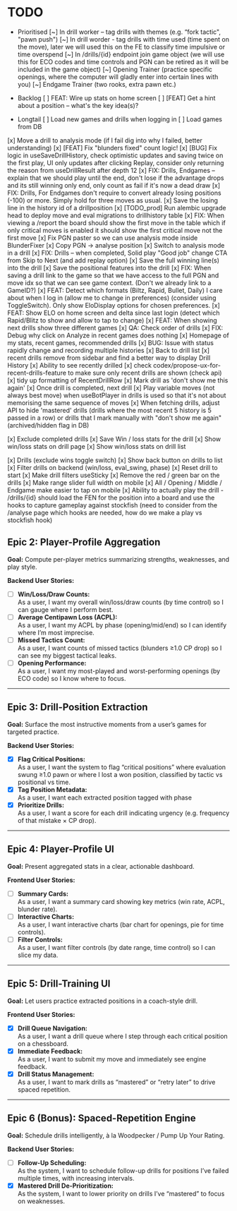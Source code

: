 # TODO

- Prioritised
  [~] In drill worker – tag drills with themes (e.g. “fork tactic", "pawn push")
  [~] In drill worder - tag drills with time used (time spent on the move), later we will used this on the FE to classify time impulsive or time overspend
  [~] In /drills/{id} endpoint join game object (we will use this for ECO codes and time controls and PGN can be retired as it will be included in the game object)
  [~] Opening Trainer (practice specific openings, where the computer will gladly enter into certain lines with you)
  [~] Endgame Trainer (two rooks, extra pawn etc.)

- Backlog
  [ ] FEAT: Wire up stats on home screen
  [ ] [FEAT] Get a hint about a position – what's the key idea(s)?

- Longtail
  [ ] Load new games and drills when logging in
  [ ] Load games from DB

[x] Move a drill to analysis mode (if I fail dig into why I failed, better understanding)
[x] [FEAT] Fix "blunders fixed" count logic!
[x] [BUG] Fix logic in useSaveDrillHistory, check optimistic updates and saving twice on the first play, UI only updates after clicking Replay, consider only returning the reason from useDrillResult after depth 12
[x] FIX: Drills, Endgames – explain that we should play until the end, don't lose if the advantage drops and its still winning only end, only count as fail if it's now a dead draw
[x] FIX: Drills, For Endgames don't require to convert already losing positions (-100) or more. Simply hold for three moves as usual.
[x] Save the losing line in the history id of a drillposition
[x] [TODO_prod] Run alembic upgrade head to deploy move and eval migrations to drillhistory table
[x] FIX: When viewing a /report the board should show the first move in the table which if only critical moves is enabled it should show the first critical move not the first move
[x] Fix PGN paster so we can use analysis mode inside BlunderFixer
[x] Copy PGN -> analyse position
[x] Switch to analysis mode in a drill
[x] FIX: Drills – when completed, Solid play "Good job" change CTA from Skip to Next (and add replay option)
[x] Save the full winning line(s) into the drill
[x] Save the positional features into the drill
[x] FIX: When saving a drill link to the game so that we have access to the full PGN and move idx so that we can see game context. (Don't we already link to a GameID?)
[x] FEAT: Detect which formats (Biltz, Rapid, Bullet, Daily) I care about when I log in (allow me to change in preferences) (consider using ToggleSwitch). Only show EloDisplay options for chosen preferences.
[x] FEAT: Show ELO on home screen and delta since last login (detect which Rapid/Blitz to show and allow to tap to change)
[x] FEAT: When showing next drills show three different games
[x] QA: Check order of drills
[x] FIX: Debug why click on Analyze in recent games does nothing
[x] Homepage of my stats, recent games, recommended drills
[x] BUG: Issue with status rapidly change and recording multiple histories
[x] Back to drill list
[x] recent drills remove from sidebar and find a better way to display Drill History
[x] Ability to see recently drilled
[x] check codex/propose-ux-for-recent-drills-feature to make sure only recent drills are shown (check api)
[x] tidy up formatting of RecentDrillRow
[x] Mark drill as 'don't show me this again'
[x] Once drill is completed, next drill
[x] Play variable moves (not always best move) when useBotPlayer in drills is used so that it's not about memorising the same sequence of moves
[x] When fetching drills, adjust API to hide 'mastered' drills (drills where the most recent 5 history is 5 passed in a row) or drills that I mark manually with "don't show me again" (archived/hidden flag in DB)

[x] Exclude completed drills
[x] Save Win / loss stats for the drill
[x] Show win/loss stats on drill page
[x] Show win/loss stats on drill list

[x] Drills (exclude wins toggle switch)
[x] Show back button on drills to list
[x] Filter drills on backend (win/loss, eval_swing, phase)
[x] Reset drill to start
[x] Make drill filters useSticky
[x] Remove the red / green bar on the drills
[x] Make range slider full width on mobile
[x] All / Opening / Middle / Endgame make easier to tap on mobile
[x] Ability to actually play the drill - /drills/{id} should load the FEN for the position into a board and use the hooks to capture gameplay against stockfish (need to consider from the /analyse page which hooks are needed, how do we make a play vs stockfish hook)

## Epic 2: Player-Profile Aggregation

**Goal:** Compute per-player metrics summarizing strengths, weaknesses, and play style.

**Backend User Stories:**

- [ ] **Win/Loss/Draw Counts:**  
       As a user, I want my overall win/loss/draw counts (by time control) so I can gauge where I perform best.
- [ ] **Average Centipawn Loss (ACPL):**  
       As a user, I want my ACPL by phase (opening/mid/end) so I can identify where I’m most imprecise.
- [ ] **Missed Tactics Count:**  
       As a user, I want counts of missed tactics (blunders ≥1.0 CP drop) so I can see my biggest tactical leaks.
- [ ] **Opening Performance:**  
       As a user, I want my most-played and worst-performing openings (by ECO code) so I know where to focus.

---

## Epic 3: Drill-Position Extraction

**Goal:** Surface the most instructive moments from a user’s games for targeted practice.

**Backend User Stories:**

- [x] **Flag Critical Positions:**  
       As a user, I want the system to flag “critical positions” where evaluation swung ≥1.0 pawn or where I lost a won position, classified by tactic vs positional vs time.
- [x] **Tag Position Metadata:**  
       As a user, I want each extracted position tagged with phase
- [x] **Prioritize Drills:**  
       As a user, I want a score for each drill indicating urgency (e.g. frequency of that mistake × CP drop).

---

## Epic 4: Player-Profile UI

**Goal:** Present aggregated stats in a clear, actionable dashboard.

**Frontend User Stories:**

- [ ] **Summary Cards:**  
       As a user, I want a summary card showing key metrics (win rate, ACPL, blunder rate).
- [ ] **Interactive Charts:**  
       As a user, I want interactive charts (bar chart for openings, pie for time controls).
- [ ] **Filter Controls:**  
       As a user, I want filter controls (by date range, time control) so I can slice my data.

---

## Epic 5: Drill-Training UI

**Goal:** Let users practice extracted positions in a coach-style drill.

**Frontend User Stories:**

- [x] **Drill Queue Navigation:**  
       As a user, I want a drill queue where I step through each critical position on a chessboard.
- [x] **Immediate Feedback:**  
       As a user, I want to submit my move and immediately see engine feedback.
- [x] **Drill Status Management:**  
       As a user, I want to mark drills as “mastered” or “retry later” to drive spaced repetition.

---

## Epic 6 (Bonus): Spaced-Repetition Engine

**Goal:** Schedule drills intelligently, à la Woodpecker / Pump Up Your Rating.

**Backend User Stories:**

- [ ] **Follow-Up Scheduling:**  
       As the system, I want to schedule follow-up drills for positions I’ve failed multiple times, with increasing intervals.
- [x] **Mastered Drill De-Prioritization:**  
       As the system, I want to lower priority on drills I’ve “mastered” to focus on weaknesses.

